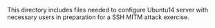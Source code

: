 This directory includes files needed to configure Ubuntu14 server with necessary users in preparation for a SSH MITM attack exercise.
